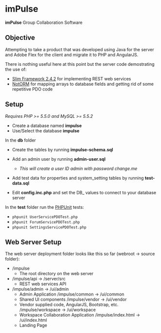 # imPulse

**imPulse** Group Collaboration Software

## Objective
Attempting to take a product that was developed using Java for the server and Adobe Flex for the client and migrate it to PHP and AngularJS.  

There is nothing useful here at this point but the server code demostrating the use of:
- [Slim Framework 2.4.2](http://www.slimframework.com) for implementing REST web services 
- [NotORM](http://www.notorm.com/) for mapping arrays to database fields and getting rid of some repetitive PDO code 

## Setup
*Requires PHP >= 5.5.0 and MySQL >= 5.5.2*

- Create a database named **impulse**
- Use/Select the database **impulse**

In the **db** folder
- Create the tables by running **impulse-schema.sql** 
- Add an admin user by running **admin-user.sql** 
  - _This will create a user ID admin with password *change.me*_  
- Add test data for properties and system_setting tables by running **test-data.sql**

- Edit **config.inc.php** and set the DB_ values to connect to your database server

In the **test** folder run the [PHPUnit](https://phpunit.de/) tests:
- `phpunit UserServicePDOTest.php`
- `phpunit ForumServicePDOTest.php`
- `phpunit SettingsServicePDOTest.php`


## Web Server Setup
The web server deployment folder looks like this so far (webroot -> source folder):
- /impulse 
  - The root directory on the web server 
- /impulse/api       ->    /server/src  
  - REST web services API 
- /impulse/admin     -> /ui/admin  
  - Admin Application 
 /impulse/common     -> /ui/common  
  - Shared UI components 
 /impulse/vendor     -> /ui/vendor  
  - Vendor supplied code, AngularJS, Bootstrap, etc. 
 /impulse/workspace  -> /ui/workspace  
  - Workspace Collaboration Application 
 /impulse/index.html -> /ui/index.html  
  - Landing Page 
